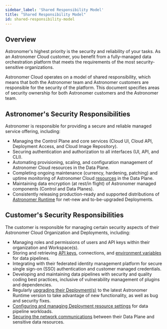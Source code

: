 ```yaml
---
sidebar_label: 'Shared Responsibility Model'
title: "Shared Responsibility Model"
id: shared-responsibility-model
---
```


## Overview

Astronomer's highest priority is the security and reliability of your tasks. As an Astronomer Cloud customer, you benefit from a fully-managed data orchestration platform that meets the requirements of the most security-sensitive organizations.

Astronomer Cloud operates on a model of shared responsibility, which means that both the Astronomer team and Astronomer customers are responsible for the security of the platform. This document specifies areas of security ownership for both Astronomer customers and the Astronomer team.

## Astronomer's Security Responsibilities

Astronomer is responsible for providing a secure and reliable managed service offering, including:

- Managing the Control Plane and core services (Cloud UI, Cloud API, Deployment Access, and Cloud Image Repository).
- Securing authentication and authorization to all interfaces (UI, API, and CLI).
- Automating provisioning, scaling, and configuration management of Astronomer Cloud resources in the Data Plane.
- Completing ongoing maintenance (currency, hardening, patching) and uptime monitoring of Astronomer Cloud [resources](resource-reference-aws.md) in the Data Plane.
- Maintaining data encryption (at rest/in flight) of Astronomer managed components (Control and Data Planes).
- Consistently releasing production-ready and supported distributions of [Astronomer Runtime](upgrade-runtime.md) for net-new and to-be-upgraded Deployments.

## Customer's Security Responsibilities  

The customer is responsible for managing certain security aspects of their Astronomer Cloud Organization and Deployments, including:

- Managing roles and permissions of users and API keys within their organization and Workspace(s).
- Storing and retrieving [API keys](api-keys.md), connections, and [environment variables](environment-variables.md) for data pipelines.
- Integrating with their federated identity management platform for secure single sign-on (SSO) authentication and customer managed credentials.
- Developing and maintaining data pipelines with security and quality coding best practices, inclusive of vulnerability management of plugins and dependencies.
- Regularly [upgrading their Deployment(s)](upgrade-runtime.md) to the latest Astronomer Runtime version to take advantage of new functionality, as well as bug and security fixes.
- [Configuring and managing Deployment resource settings](configure-deployment.md) for data pipeline workloads.
- [Securing the network communications](install-aws.md#step-4-let-astronomer-complete-the-install) between their Data Plane and sensitive data resources.
